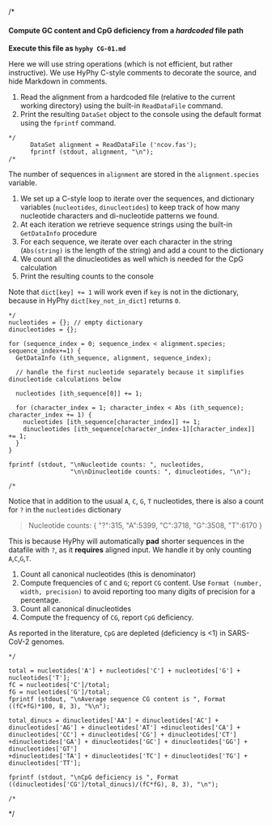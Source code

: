 /*
#### Compute GC content and CpG deficiency from a _hardcoded_ file path

**Execute this file as `hyphy CG-01.md`**

Here we will use string operations (which is not efficient, but rather instructive).
We use HyPhy C-style comments to decorate the source, and hide Markdown in comments.

1. Read the alignment from a hardcoded file (relative to the current working directory) using the built-in `ReadDataFile` command.
2. Print the resulting `DataSet` object to the console using the default format using the `fprintf` command.

```
*/
      DataSet alignment = ReadDataFile ('ncov.fas');
      fprintf (stdout, alignment, "\n");
/*
```
The number of sequences in `alignment` are stored in the `alignment.species` variable.

1. We set up a C-style loop to iterate over the sequences, and dictionary variables (`nucleotides`, `dinucleotides`) to keep track of how many nucleotide characters and di-nucleotide patterns we found.
2. At each iteration we retrieve sequence strings using the built-in `GetDataInfo` procedure
3. For each sequence, we iterate over each character in the string (`Abs(string)` is the length of the string) and add a count to the dictionary
4. We count all the dinucleotides as well which is needed for the CpG calculation
5. Print the resulting counts to the console

Note that `dict[key] += 1` will work even if `key` is not in the dictionary, because in HyPhy `dict[key_not_in_dict]` returns `0`.

```
*/
nucleotides = {}; // empty dictionary
dinucleotides = {};

for (sequence_index = 0; sequence_index < alignment.species; sequence_index+=1) {
  GetDataInfo (ith_sequence, alignment, sequence_index);

  // handle the first nucleotide separately because it simplifies dinucleotide calculations below

  nucleotides [ith_sequence[0]] += 1;

  for (character_index = 1; character_index < Abs (ith_sequence); character_index += 1) {
    nucleotides [ith_sequence[character_index]] += 1;
    dinucleotides [ith_sequence[character_index-1][character_index]] += 1;
  }
}

fprintf (stdout, "\nNucleotide counts: ", nucleotides,
                 "\n\nDinucleotide counts: ", dinucleotides, "\n");

/*
```
Notice that in addition to the usual `A`, `C`, `G`, `T` nucleotides, there is also a count for `?` in the `nucleotides` dictionary

> Nucleotide counts: {
 "?":315,
 "A":5399,
 "C":3718,
 "G":3508,
 "T":6170
}

This is because HyPhy will automatically **pad** shorter sequences in the datafile with  `?`, as it **requires** aligned input. We handle it by only counting `A`,`C`,`G`,`T`.

1. Count all canonical nucleotides (this is denominator)
2. Compute frequencies of `C` and `G`; report `CG` content. Use `Format (number, width, precision)` to avoid reporting too many digits of precision for a percentage.
3. Count all canonical dinucleotides
4. Compute the frequency of `CG`, report `CpG` deficiency.

As reported in the literature, `CpG` are depleted (deficiency is <1) in SARS-CoV-2 genomes.
```
*/

total = nucleotides['A'] + nucleotides['C'] + nucleotides['G'] + nucleotides['T'];
fC = nucleotides['C']/total;
fG = nucleotides['G']/total;
fprintf (stdout, "\nAverage sequence CG content is ", Format ((fC+fG)*100, 8, 3), "%\n");

total_dinucs = dinucleotides['AA'] + dinucleotides['AC'] + dinucleotides['AG'] + dinucleotides['AT'] +dinucleotides['CA'] + dinucleotides['CC'] + dinucleotides['CG'] + dinucleotides['CT']
+dinucleotides['GA'] + dinucleotides['GC'] + dinucleotides['GG'] + dinucleotides['GT']
+dinucleotides['TA'] + dinucleotides['TC'] + dinucleotides['TG'] + dinucleotides['TT'];

fprintf (stdout, "\nCpG deficiency is ", Format ((dinucleotides['CG']/total_dinucs)/(fC*fG), 8, 3), "\n");

/*
```
*/
